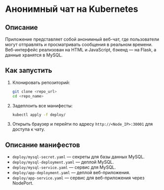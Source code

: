 # Анонимный чат на Kubernetes

## Описание
Приложение представляет собой анонимный веб-чат, где пользователи могут отправлять и просматривать сообщения в реальном времени. Веб-интерфейс реализован на HTML и JavaScript, бэкенд — на Flask, а данные хранятся в MySQL.

## Как запустить

1. Клонировать репозиторий:
    ```bash
    git clone <repo_url>
    cd <repo_name>
    ```

2. Задеплоить все манифесты:
    ```bash
    kubectl apply -f deploy/
    ```

3. Открыть браузер и перейти по адресу `http://<Node_IP>:30001` для доступа к чату.

## Описание манифестов
- `deploy/mysql-secret.yaml` — секреты для базы данных MySQL.
- `deploy/mysql-deployment.yaml` — деплой MySQL.
- `deploy/mysql-service.yaml` — сервис для MySQL.
- `deploy/app-deployment.yaml` — деплой веб-приложения.
- `deploy/app-service.yaml` — сервис для веб-приложения через NodePort.
